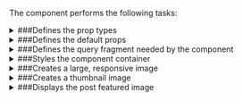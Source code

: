 The component performs the following tasks:

<details>
	<summary>###Defines the prop types

</summary>
* The featured image title

* The featured image type

* The post index. A post might be part of a collection and needs to be indentified for example to handle clicks.

* The featured image

</details>

<details>
	<summary>###Defines the default props

</summary>
</details>

<details>
	<summary>###Defines the query fragment needed by the component

</summary>
</details>

<details>
	<summary>###Styles the component container

</summary>
</details>

<details>
	<summary>###Creates a large, responsive image

</summary>
* Sets up the responsive image.

* Checks if the image is still loading.

The loading image is never displayed since it flicks after the load.

// TODO: fix this!

</details>

<details>
	<summary>###Creates a thumbnail image

</summary>
* Checks if the image is still loading

// TODO: fix this!

</details>

<details>
	<summary>###Displays the post featured image

</summary>
</details>

